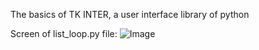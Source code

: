 The basics of  TK INTER, a user interface library of python


Screen of list_loop.py file:
![Image](https://github.com/user-attachments/assets/8c2cf40f-2482-4127-bddb-b5bf088c45b9)